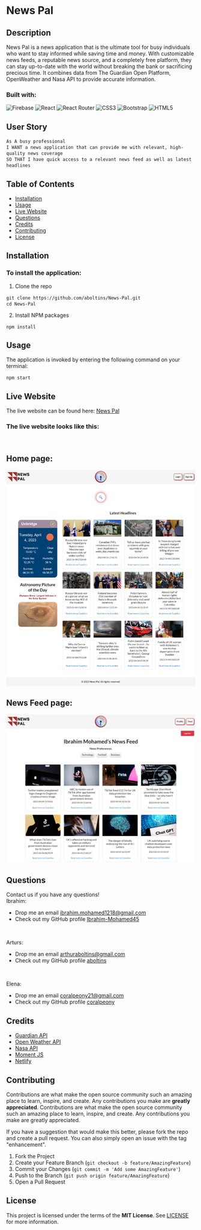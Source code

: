 # News Pal

## Description

News Pal is a news application that is the ultimate tool for busy individuals who want to stay informed while saving time and money. With customizable news feeds, a reputable news source, and a completely free platform, they can stay up-to-date with the world without breaking the bank or sacrificing precious time.  It combines data from The Guardian Open Platform, OpenWeather and Nasa API to provide accurate information.

### Built with:
![Firebase](https://img.shields.io/badge/Firebase-039BE5?style=for-the-badge&logo=Firebase&logoColor=white)
![React](https://img.shields.io/badge/react-%2320232a.svg?style=for-the-badge&logo=react&logoColor=%2361DAFB)
![React Router](https://img.shields.io/badge/React_Router-CA4245?style=for-the-badge&logo=react-router&logoColor=white)
![CSS3](https://img.shields.io/badge/css3-%231572B6.svg?style=for-the-badge&logo=css3&logoColor=white)
![Bootstrap](https://img.shields.io/badge/bootstrap-%23563D7C.svg?style=for-the-badge&logo=bootstrap&logoColor=white)
![HTML5](https://img.shields.io/badge/html5-%23E34F26.svg?style=for-the-badge&logo=html5&logoColor=white)

## User Story

```text
As A busy professional
I WANT a news application that can provide me with relevant, high-quality news coverage
SO THAT I have quick access to a relevant news feed as well as latest headlines
```

## Table of Contents
- [Installation](#Installation)
- [Usage](#Usage)
- [Live Website](#Live-Website)
- [Questions](#Questions)
- [Credits](#Credits)
- [Contributing](#Contributing)
- [License](#License)

## Installation
### To install the application:
1. Clone the repo
```
git clone https://github.com/aboltins/News-Pal.git
cd News-Pal
```
2. Install NPM packages
```
npm install
```

## Usage
The application is invoked by entering the following command on your terminal:
```
npm start
```

## Live Website

The live website can be found here: <a href="https://news-pal-45.web.app/" target="_blank"> News Pal</a>

### The live website looks like this:
<br/>
<h2>Home page:</h2>
<img src="./src/styles/images/News-Pal-Home-Page.png" alt="Image of home page">
<br/>
<h2>News Feed page:</h2>
<img src="./src/styles/images/News-Pal-News-Feed.png" alt="Image of news feed">

## Questions
Contact us if you have any questions!
<br/>
Ibrahim:
- Drop me an email [ibrahim.mohamed1218@gmail.com](mailto:ibrahim.mohamed1218@gmail.com)
- Check out my GitHub profile [Ibrahim-Mohamed45](https://github.com/Ibrahim-Mohamed45)
<br/>
<p>Arturs:</p>

- Drop me an email [arthuraboltins@gmail.com](mailto:arthuraboltins@gmail.com)
- Check out my GitHub profile [aboltins](https://github.com/aboltins)
<br/>
<p>Elena:</p>

- Drop me an email [coralpeony21@gmail.com](mailto:coralpeony21@gmail.com)
- Check out my GitHub profile [coralpeony](https://github.com/coralpeony)


## Credits
- <a href="https://open-platform.theguardian.com/" target="_blank"> Guardian API</a>
- <a href="https://openweathermap.org/api" target="_blank"> Open Weather API</a>
- <a href="https://api.nasa.gov/" target="_blank"> Nasa API</a>
- <a href="https://momentjs.com/" target="_blank"> Moment JS</a>
- <a href="https://www.netlify.com/" target="_blank"> Netlify</a>


## Contributing
Contributions are what make the open source community such an amazing place to learn, inspire, and create. Any contributions you make are **greatly appreciated**.
Contributions are what make the open source community such an amazing place to learn, inspire, and create. Any contributions you make are greatly appreciated.

If you have a suggestion that would make this better, please fork the repo and create a pull request. You can also simply open an issue with the tag "enhancement".

1. Fork the Project
2. Create your Feature Branch (```git checkout -b feature/AmazingFeature```)
3. Commit your Changes (```git commit -m 'Add some AmazingFeature'```)
4. Push to the Branch (```git push origin feature/AmazingFeature```)
5. Open a Pull Request

## License
This project is licensed under the terms of the **MIT License**. See [LICENSE](LICENSE) for more information.